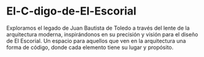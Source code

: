 # El-C-digo-de-El-Escorial
Exploramos el legado de Juan Bautista de Toledo a través del lente de la arquitectura moderna, inspirándonos en su precisión y visión para el diseño de El Escorial. Un espacio para aquellos que ven en la arquitectura una forma de código, donde cada elemento tiene su lugar y propósito.
